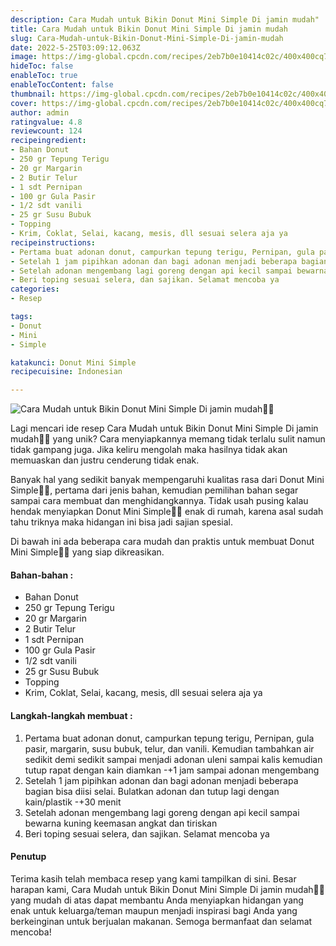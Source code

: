 ```yaml
---
description: Cara Mudah untuk Bikin Donut Mini Simple Di jamin mudah"
title: Cara Mudah untuk Bikin Donut Mini Simple Di jamin mudah
slug: Cara-Mudah-untuk-Bikin-Donut-Mini-Simple-Di-jamin-mudah
date: 2022-5-25T03:09:12.063Z
image: https://img-global.cpcdn.com/recipes/2eb7b0e10414c02c/400x400cq70/photo.jpg
hideToc: false
enableToc: true
enableTocContent: false
thumbnail: https://img-global.cpcdn.com/recipes/2eb7b0e10414c02c/400x400cq70/photo.jpg
cover: https://img-global.cpcdn.com/recipes/2eb7b0e10414c02c/400x400cq70/photo.jpg
author: admin
ratingvalue: 4.8
reviewcount: 124
recipeingredient:
- Bahan Donut
- 250 gr Tepung Terigu
- 20 gr Margarin
- 2 Butir Telur
- 1 sdt Pernipan
- 100 gr Gula Pasir
- 1/2 sdt vanili
- 25 gr Susu Bubuk
- Topping
- Krim, Coklat, Selai, kacang, mesis, dll sesuai selera aja ya
recipeinstructions:
- Pertama buat adonan donut, campurkan tepung terigu, Pernipan, gula pasir, margarin, susu bubuk, telur, dan vanili. Kemudian tambahkan air sedikit demi sedikit sampai menjadi adonan uleni sampai kalis kemudian tutup rapat dengan kain diamkan -+1 jam sampai adonan mengembang
- Setelah 1 jam pipihkan adonan dan bagi adonan menjadi beberapa bagian bisa diisi selai. Bulatkan adonan dan tutup lagi dengan kain/plastik -+30 menit
- Setelah adonan mengembang lagi goreng dengan api kecil sampai bewarna kuning keemasan angkat dan tiriskan
- Beri toping sesuai selera, dan sajikan. Selamat mencoba ya
categories:
- Resep

tags:
- Donut
- Mini
- Simple

katakunci: Donut Mini Simple
recipecuisine: Indonesian

---
```


![Cara Mudah untuk Bikin Donut Mini Simple Di jamin mudah👩‍🍳](https://img-global.cpcdn.com/recipes/2eb7b0e10414c02c/400x400cq70/photo.jpg)

Lagi mencari ide resep Cara Mudah untuk Bikin Donut Mini Simple Di jamin mudah👩‍🍳 yang unik? Cara menyiapkannya memang tidak terlalu sulit namun tidak gampang juga. Jika keliru mengolah maka hasilnya tidak akan memuaskan dan justru cenderung tidak enak.

Banyak hal yang sedikit banyak mempengaruhi kualitas rasa dari Donut Mini Simple👩‍🍳, pertama dari jenis bahan, kemudian pemilihan bahan segar sampai cara membuat dan menghidangkannya. Tidak usah pusing kalau hendak menyiapkan Donut Mini Simple👩‍🍳 enak di rumah, karena asal sudah tahu triknya maka hidangan ini bisa jadi sajian spesial.

Di bawah ini ada beberapa cara mudah dan praktis untuk membuat Donut Mini Simple👩‍🍳 yang siap dikreasikan.

<!--inarticleads1-->

#### Bahan-bahan :

- Bahan Donut
- 250 gr Tepung Terigu
- 20 gr Margarin
- 2 Butir Telur
- 1 sdt Pernipan
- 100 gr Gula Pasir
- 1/2 sdt vanili
- 25 gr Susu Bubuk
- Topping
- Krim, Coklat, Selai, kacang, mesis, dll sesuai selera aja ya

<!--inarticleads2-->

#### Langkah-langkah membuat :

1. Pertama buat adonan donut, campurkan tepung terigu, Pernipan, gula pasir, margarin, susu bubuk, telur, dan vanili. Kemudian tambahkan air sedikit demi sedikit sampai menjadi adonan uleni sampai kalis kemudian tutup rapat dengan kain diamkan -+1 jam sampai adonan mengembang
1. Setelah 1 jam pipihkan adonan dan bagi adonan menjadi beberapa bagian bisa diisi selai. Bulatkan adonan dan tutup lagi dengan kain/plastik -+30 menit
1. Setelah adonan mengembang lagi goreng dengan api kecil sampai bewarna kuning keemasan angkat dan tiriskan
1. Beri toping sesuai selera, dan sajikan. Selamat mencoba ya

#### Penutup

Terima kasih telah membaca resep yang kami tampilkan di sini. Besar harapan kami, Cara Mudah untuk Bikin Donut Mini Simple Di jamin mudah👩‍🍳 yang mudah di atas dapat membantu Anda menyiapkan hidangan yang enak untuk keluarga/teman maupun menjadi inspirasi bagi Anda yang berkeinginan untuk berjualan makanan. Semoga bermanfaat dan selamat mencoba!